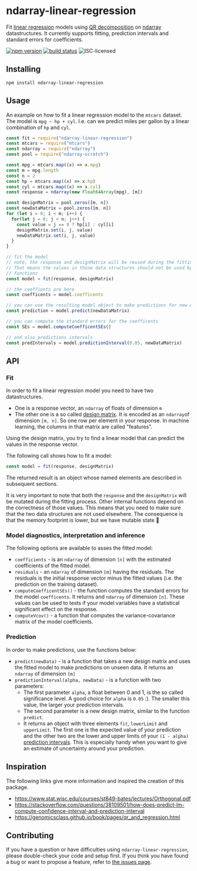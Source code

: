 # ndarray-linear-regression

Fit [linear regression](https://en.wikipedia.org/wiki/Linear_regression) models using [QR decomposition](https://en.wikipedia.org/wiki/QR_decomposition) on [ndarray](https://github.com/scijs/ndarray) datastructures. It currently supports fitting, prediction intervals and standard errors for coefficients.

[![npm version](https://img.shields.io/npm/v/ndarray-linear-regression.svg)](https://www.npmjs.com/package/ndarray-linear-regression)
[![build status](https://img.shields.io/travis/dirkschumacher/ndarray-linear-regression.svg)](https://travis-ci.org/dirkschumacher/ndarray-linear-regression)
![ISC-licensed](https://img.shields.io/github/license/dirkschumacher/ndarray-linear-regression.svg)

## Installing

```shell
npm install ndarray-linear-regression
```

## Usage

An example on how to fit a linear regression model to the `mtcars` dataset.
The model is `mpg ~ hp + cyl`. I.e. can we predict miles per gallon by a linear combination of `hp` and `cyl`.

```js
const fit = require("ndarray-linear-regression")
const mtcars = require("mtcars")
const ndarray = require("ndarray")
const pool = require("ndarray-scratch")

const mpg = mtcars.map((x) => x.mpg)
const m = mpg.length
const n = 2
const hp = mtcars.map((x) => x.hp)
const cyl = mtcars.map((x) => x.cyl)
const response = ndarray(new Float64Array(mpg), [m])

const designMatrix = pool.zeros([m, n])
const newDataMatrix = pool.zeros([m, n])
for (let i = 0; i < m; i++) {
  for(let j = 0; j < n; j++) {
    const value = j == 0 ? hp[i] : cyl[i]
    designMatrix.set(i, j, value)
    newDataMatrix.set(i, j, value)
  }
}

// fit the model
// note, the response and designMatrix will be reused during the fitting process
// That means the values in those data structures should not be used by any other
// functions
const model = fit(response, designMatrix)

// the coeffients are here
const coefficents = model.coefficents

// you can use the resulting model object to make predictions for new data
const prediction = model.predict(newDataMatrix)

// you can compute the standard errors for the coefficents
const SEs = model.computeCoefficentSEs()

// and also predictions intervals
const predIntervals = model.predictionInterval(0.05, newDataMatrix)
```

## API

### Fit

In order to fit a linear regression model you need to have two datastructures.

* One is a response vector, an `ndarray` of floats of dimension `m`
* The other one is a so called [design matrix](https://en.wikipedia.org/wiki/Design_matrix). It is encoded as an `ndarray`of
  dimension `[m, n]`. So one row per element in your response. In machine learning,
  the columns in that matrix are called "features".

Using the design matrix, you try to find a linear model that can predict the values in the response vector.

The following call shows how to fit a model:

```js
const model = fit(response, designMatrix)
```

The returned result is an object whose named elements are described in subsequent sections.

It is very important to note that both the `response` and the `designMatrix` will
be mutated during the fitting process. Other internal functions depend on the
correctness of those values. This means that you need to make sure that the two
data structures are not used elsewhere. The consequence is that the memory footprint is lower, but we have mutable state 🙈


### Model diagnostics, interpretation and inference

The following options are available to asses the fitted model:

* `coefficients` - is an `ndarray` of dimension `[n]` with the estimated coefficients of the fitted model.
* `residuals` - an `ndarray` of dimension `[m]` having the residuals. The residuals is the initial response vector minus the fitted values (i.e. the prediction on the training dataset).
* `computeCoefficentSEs()` - the function computes the standard errors for the model `coefficents`. It returns and `ndarray` of dimension `[n]`. These values can be used to tests if your model variables have a statistical significant effect on the response.
* `computeVcov()` - a function that computes the variance-covariance matrix of the model coefficients.

### Prediction

In order to make predictions, use the functions below:

* `predict(newData)` - is a function that takes a new design matrix and uses the fitted model to make predictions on unseen data. It returns an `ndarray` of dimension `[m]`
* `predictionInterval(alpha, newData)` - is a function with two parameters:
    * The first parameter `alpha`, a float between 0 and 1, is the so called significance level. A good choice for `alpha` is `0.05` :). The smaller this value, the larger your prediction intervals.
    * The second parameter is a new design matrix, similar to the function `predict`.
    * It returns an object with three elements `fit`, `lowerLimit` and `upperLimit`. The first one is the expected value of your prediction and the other two are the lower and upper limits of your `(1 - alpha)` [prediction intervals](https://robjhyndman.com/hyndsight/intervals/). This is especially handy when you want to give an estimate of uncertainty around your prediction.

## Inspiration

The following links give more information and inspired the creation of this package. 

* https://www.stat.wisc.edu/courses/st849-bates/lectures/Orthogonal.pdf
* https://stackoverflow.com/questions/38109501/how-does-predict-lm-compute-confidence-interval-and-prediction-interval
* https://genomicsclass.github.io/book/pages/qr_and_regression.html

## Contributing

If you have a question or have difficulties using `ndarray-linear-regression`, please double-check your code and setup first. If you think you have found a bug or want to propose a feature, refer to [the issues page](https://github.com/dirkschumacher/ndarray-linear-regression/issues).
